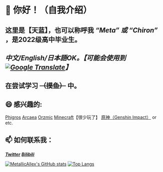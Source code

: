 # 👋 你好！（自我介绍）
## 这里是【天蓝】，也可以称呼我 ***“Meta” 或 “Chiron”*** ，是2022级高中毕业生。
## ***中文/English/日本語OK。【可能会使用到[![Google Translate](http://ssl.gstatic.com/translate/favicon.ico)](https://translate.google.com)】***
## 在尝试学习 ~~（摸鱼）~~ 中。

## 😄 感兴趣的:
[Phigros](https://www.pigeongames.com/phigros)
[Arcaea](https://arcaea.lowiro.com)
[Orzmic](https://www.taptap.com/app/194778)
[Minecraft](https://www.minecraft.net)【很少玩了】
[原神（Genshin Impact）](https://ys.mihoyo.com)
or etc.

## 📫 如何联系我：
***[Twitter](https://twitter.com/MetallicAllex)***
***[Bilibili](https://space.bilibili.com/400342138)***

[![MetallicAllex's GitHub stats](http://gh-stats.koto.cc/api?username=MetallicAllex&show_icons=true&theme=dracula&bg_color=DEG,ff9a9e,ff9a9e,fecfef&title_color=ffffff&hide_border=true&locale=zh-tw)](https://github.com/MetallicAllex)
[![Top Langs](http://gh-stats.koto.cc/api/top-langs/?username=MetallicAllex&layout=compact&show_icons=true&theme=dracula&bg_color=DEG,fbc2eb,a6c1ee&title_color=ffffff&hide_border=true&locale=zh-tw)](https://github.com/MetallicAllex)
<!--
**MetallicAllex/metallicallex** is a ✨ _special_ ✨ repository because its `README.md` (this file) appears on your GitHub profile.

Here are some ideas to get you started:

- 🔭 I’m currently working on ...
- 🌱 I’m currently learning ...
- 👯 I’m looking to collaborate on ...
- 🤔 I’m looking for help with ...
- 💬 Ask me about ...
- 📫 How to reach me: ...
- 😄 Pronouns: ...
- ⚡ Fun fact: ...
-->
